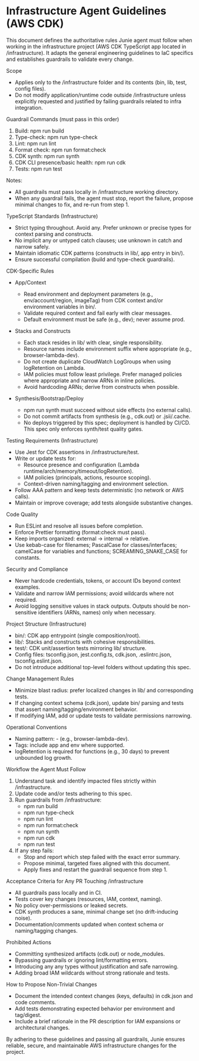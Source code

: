 # Infrastructure Agent Guidelines (AWS CDK)

This document defines the authoritative rules Junie agent must follow when working in the infrastructure project (AWS CDK TypeScript app located in /infrastructure). It adapts the general engineering guidelines to IaC specifics and establishes guardrails to validate every change.

Scope
- Applies only to the /infrastructure folder and its contents (bin, lib, test, config files).
- Do not modify application/runtime code outside /infrastructure unless explicitly requested and justified by failing guardrails related to infra integration.

Guardrail Commands (must pass in this order)
1) Build: npm run build
2) Type-check: npm run type-check
3) Lint: npm run lint
4) Format check: npm run format:check
5) CDK synth: npm run synth
6) CDK CLI presence/basic health: npm run cdk
7) Tests: npm run test

Notes:
- All guardrails must pass locally in /infrastructure working directory.
- When any guardrail fails, the agent must stop, report the failure, propose minimal changes to fix, and re-run from step 1.

TypeScript Standards (Infrastructure)
- Strict typing throughout. Avoid any. Prefer unknown or precise types for context parsing and constructs.
- No implicit any or untyped catch clauses; use unknown in catch and narrow safely.
- Maintain idiomatic CDK patterns (constructs in lib/, app entry in bin/).
- Ensure successful compilation (build and type-check guardrails).

CDK-Specific Rules
- App/Context
    - Read environment and deployment parameters (e.g., env/account/region, imageTag) from CDK context and/or environment variables in bin/.
    - Validate required context and fail early with clear messages.
    - Default environment must be safe (e.g., dev); never assume prod.

- Stacks and Constructs
    - Each stack resides in lib/ with clear, single responsibility.
    - Resource names include environment suffix where appropriate (e.g., browser-lambda-dev).
    - Do not create duplicate CloudWatch LogGroups when using logRetention on Lambda.
    - IAM policies must follow least privilege. Prefer managed policies where appropriate and narrow ARNs in inline policies.
    - Avoid hardcoding ARNs; derive from constructs when possible.

- Synthesis/Bootstrap/Deploy
    - npm run synth must succeed without side effects (no external calls).
    - Do not commit artifacts from synthesis (e.g., cdk.out) or .jsii/.cache.
    - No deploys triggered by this spec; deployment is handled by CI/CD. This spec only enforces synth/test quality gates.

Testing Requirements (Infrastructure)
- Use Jest for CDK assertions in /infrastructure/test.
- Write or update tests for:
    - Resource presence and configuration (Lambda runtime/arch/memory/timeout/logRetention).
    - IAM policies (principals, actions, resource scoping).
    - Context-driven naming/tagging and environment selection.
- Follow AAA pattern and keep tests deterministic (no network or AWS calls).
- Maintain or improve coverage; add tests alongside substantive changes.

Code Quality
- Run ESLint and resolve all issues before completion.
- Enforce Prettier formatting (format:check must pass).
- Keep imports organized: external -> internal -> relative.
- Use kebab-case for filenames; PascalCase for classes/interfaces; camelCase for variables and functions; SCREAMING_SNAKE_CASE for constants.

Security and Compliance
- Never hardcode credentials, tokens, or account IDs beyond context examples.
- Validate and narrow IAM permissions; avoid wildcards where not required.
- Avoid logging sensitive values in stack outputs. Outputs should be non-sensitive identifiers (ARNs, names) only when necessary.

Project Structure (Infrastructure)
- bin/: CDK app entrypoint (single composition/root).
- lib/: Stacks and constructs with cohesive responsibilities.
- test/: CDK unit/assertion tests mirroring lib/ structure.
- Config files: tsconfig.json, jest.config.ts, cdk.json, .eslintrc.json, tsconfig.eslint.json.
- Do not introduce additional top-level folders without updating this spec.

Change Management Rules
- Minimize blast radius: prefer localized changes in lib/ and corresponding tests.
- If changing context schema (cdk.json), update bin/ parsing and tests that assert naming/tagging/environment behavior.
- If modifying IAM, add or update tests to validate permissions narrowing.

Operational Conventions
- Naming pattern: <resource>-<env> (e.g., browser-lambda-dev).
- Tags: include app and env where supported.
- logRetention is required for functions (e.g., 30 days) to prevent unbounded log growth.

Workflow the Agent Must Follow
1) Understand task and identify impacted files strictly within /infrastructure.
2) Update code and/or tests adhering to this spec.
3) Run guardrails from /infrastructure:
    - npm run build
    - npm run type-check
    - npm run lint
    - npm run format:check
    - npm run synth
    - npm run cdk
    - npm run test
4) If any step fails:
    - Stop and report which step failed with the exact error summary.
    - Propose minimal, targeted fixes aligned with this document.
    - Apply fixes and restart the guardrail sequence from step 1.

Acceptance Criteria for Any PR Touching /infrastructure
- All guardrails pass locally and in CI.
- Tests cover key changes (resources, IAM, context, naming).
- No policy over-permissions or leaked secrets.
- CDK synth produces a sane, minimal change set (no drift-inducing noise).
- Documentation/comments updated when context schema or naming/tagging changes.

Prohibited Actions
- Committing synthesized artifacts (cdk.out) or node_modules.
- Bypassing guardrails or ignoring lint/formatting errors.
- Introducing any any types without justification and safe narrowing.
- Adding broad IAM wildcards without strong rationale and tests.

How to Propose Non-Trivial Changes
- Document the intended context changes (keys, defaults) in cdk.json and code comments.
- Add tests demonstrating expected behavior per environment and tag/digest.
- Include a brief rationale in the PR description for IAM expansions or architectural changes.

By adhering to these guidelines and passing all guardrails, Junie ensures reliable, secure, and maintainable AWS infrastructure changes for the project.